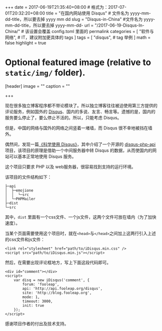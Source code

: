 +++
date = 2017-06-19T21:35:40+08:00 # 格式为：2017-07-01T20:32:20+08:00
title = "在国内网站使用 Disqus" # 文件名为 yyyy-mm-dd-title，所以要去掉 yyyy mm dd
slug = "Disqus-in-China" #文件名为 yyyy-mm-dd-title，所以要去掉 yyyy-mm-dd-
url = "/2017-06-19-Disqus-In-China/" # 该设置会覆盖 config.toml 里面的 permalink 
categories = [
    "软件与网络", # IT，建议附加更具体的 tags
]
tags = [
    "disqus", # tag 举例
]
math = false
highlight = true

# Optional featured image (relative to `static/img/` folder).
[header]
image = ""
caption = ""

+++

现在很多独立博客程序都不带论模块了。所以独立博客往往被迫使用第三方提供的评论服务，例如国外的 [Disqus](https://disqus.com/)、国内的多说、友言、畅言等。遗憾的是，国内的服务要么停止了，要么停止不活的。所以，只能考虑 Disqus。

但是，中国的网络与国外的网络之间竖着一堵墙，而 Disqus 很不幸地被挡在墙外。<!--more-->

偶然间，发现一篇[《科学使用 Disqus》](http://blog.fooleap.org/use-disqus-correctly.html)，其中介绍了一个开源的 [disqus-php-api](https://github.com/fooleap/disqus-php-api) 项目，该项目的原理是借助一个中间服务器中转 Disqus 的数据，从而使国内的网站可以基本正常地使用 Disqus 服务。

这个项目只要求 PHP 以及 web服务器，很容易找到支持的运行环境。

该项目的文件结构如下：
```
├─api
│  ├─emojione
│  │  └─src
│  └─PHPMailer
├─dist
└─src
```
其中，`dist` 里面有一个css文件、一个js文件，这两个文件可放在墙内（为了加快速度）。

当某个页面需要使用这个项目时，就在`<head>`与`</head>`之间加上这两行引入上述的css文件和js文件：

```
<link rel="stylesheet" href="path/to/iDisqus.min.css" />
<script src="path/to/iDisqus.min.js"></script>
```

然后，在需要出现评论框地方，写上下面这段代码即可。
```
<div id="comment"></div>
<script>
    var disq = new iDisqus('comment', {
        forum: 'fooleap',
        api: 'http://api.fooleap.org/disqus',
        site: 'http://blog.fooleap.org',
        mode: 1,
        timeout: 3000,
        init: true
    });
</script>
```

感谢项目作者的付出及技术支持。